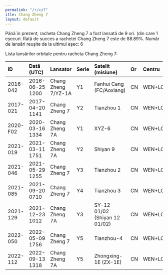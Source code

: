 ```yaml
---
permalink: "/r/cz7"
itle: Chang Zheng 7
layout: default
---
```


Până în prezent, racheta Chang Zheng 7 a fost lansată de 9 ori.
(din care 1 eșecuri.
Rată de succes a rachetei Chang Zheng 7 este de 88.89%.
Număr de lansări reușite de la ultimul eșec: 6

Lista lansărilor orbitale pentru racheta Chang Zheng 7:


| ID       | Dată (UTC)      | Lansator            | Serie   | Satelit (misiune)             | Or   | Centru    | R   |
|:---------|:----------------|:--------------------|:--------|:------------------------------|:-----|:----------|:----|
| 2016-042 | 2016-06-25 1200 | Chang Zheng 7/YZ-1A | Y1      | Fanhui Cang (FC/Aoxiang)      | CN   | WEN+LC201 | S   |
| 2017-021 | 2017-04-20 1141 | Chang Zheng 7       | Y2      | Tianzhou 1                    | CN   | WEN+LC201 | S   |
| 2020-F02 | 2020-03-16 1334 | Chang Zheng 7A      | Y1      | XYZ-6                         | CN   | WEN+LC201 | F   |
| 2021-019 | 2021-03-11 1751 | Chang Zheng 7A      | Y2      | Shiyan 9                      | CN   | WEN+LC201 | S   |
| 2021-046 | 2021-05-29 1255 | Chang Zheng 7       | Y3      | Tianzhou 2                    | CN   | WEN+LC201 | S   |
| 2021-085 | 2021-09-20 0710 | Chang Zheng 7       | Y4      | Tianzhou 3                    | CN   | WEN+LC201 | S   |
| 2021-129 | 2021-12-23 1012 | Chang Zheng 7A      | Y3      | SY-12 01/02 (Shiyan 12 01/02) | CN   | WEN+LC201 | S   |
| 2022-050 | 2022-05-09 1756 | Chang Zheng 7       | Y5      | Tianzhou-4                    | CN   | WEN+LC201 | S   |
| 2022-112 | 2022-09-13 1318 | Chang Zheng 7A      | Y5      | Zhongxing-1E (ZX-1E)          | CN   | WEN+LC201 | S   |

